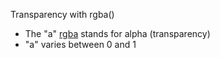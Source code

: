 Transparency with rgba()

 * The "a" [rgba](https://developer.mozilla.org/en-US/docs/Web/CSS/color_value#rgba()) stands for alpha (transparency)
 * "a" varies between 0 and 1
